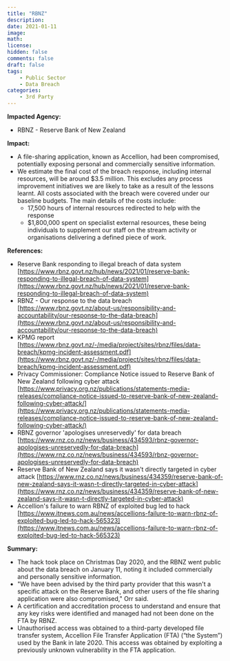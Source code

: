 ```yaml
---
title: "RBNZ"
description: 
date: 2021-01-11
image: 
math: 
license: 
hidden: false
comments: false
draft: false
tags: 
    - Public Sector
    - Data Breach
categories:
    - 3rd Party
---
```

**Impacted Agency:**
* RBNZ - Reserve Bank of New Zealand

**Impact:**
* A file-sharing application, known as Accellion, had been compromised, potentially exposing personal and commercially sensitive information.
* We estimate the final cost of the breach response, including internal resources, will be around $3.5 million. This excludes any process improvement initiatives we are likely to take as a result of the lessons learnt. All costs associated with the breach were covered under our baseline budgets. The main details of the costs include:
  * 17,500 hours of internal resources redirected to help with the response
  * $1,800,000 spent on specialist external resources, these being individuals to supplement our staff on the stream activity or organisations delivering a defined piece of work.

**References:**
* Reserve Bank responding to illegal breach of data system [https://www.rbnz.govt.nz/hub/news/2021/01/reserve-bank-responding-to-illegal-breach-of-data-system](https://www.rbnz.govt.nz/hub/news/2021/01/reserve-bank-responding-to-illegal-breach-of-data-system)
* RBNZ - Our response to the data breach [https://www.rbnz.govt.nz/about-us/responsibility-and-accountability/our-response-to-the-data-breach](https://www.rbnz.govt.nz/about-us/responsibility-and-accountability/our-response-to-the-data-breach)
* KPMG report [https://www.rbnz.govt.nz/-/media/project/sites/rbnz/files/data-breach/kpmg-incident-assessment.pdf](https://www.rbnz.govt.nz/-/media/project/sites/rbnz/files/data-breach/kpmg-incident-assessment.pdf)
* Privacy Commissioner: Compliance Notice issued to Reserve Bank of New Zealand following cyber attack [https://www.privacy.org.nz/publications/statements-media-releases/compliance-notice-issued-to-reserve-bank-of-new-zealand-following-cyber-attack/](https://www.privacy.org.nz/publications/statements-media-releases/compliance-notice-issued-to-reserve-bank-of-new-zealand-following-cyber-attack/)
* RBNZ governor 'apologises unreservedly' for data breach [https://www.rnz.co.nz/news/business/434593/rbnz-governor-apologises-unreservedly-for-data-breach](https://www.rnz.co.nz/news/business/434593/rbnz-governor-apologises-unreservedly-for-data-breach)
* Reserve Bank of New Zealand says it wasn't directly targeted in cyber attack [https://www.rnz.co.nz/news/business/434359/reserve-bank-of-new-zealand-says-it-wasn-t-directly-targeted-in-cyber-attack](https://www.rnz.co.nz/news/business/434359/reserve-bank-of-new-zealand-says-it-wasn-t-directly-targeted-in-cyber-attack)
* Accellion's failure to warn RBNZ of exploited bug led to hack [https://www.itnews.com.au/news/accellions-failure-to-warn-rbnz-of-exploited-bug-led-to-hack-565323](https://www.itnews.com.au/news/accellions-failure-to-warn-rbnz-of-exploited-bug-led-to-hack-565323)

**Summary:**
* The hack took place on Christmas Day 2020, and the RBNZ went public about the data breach on January 11, noting it included commercially and personally sensitive information.
* "We have been advised by the third party provider that this wasn't a specific attack on the Reserve Bank, and other users of the file sharing application were also compromised," Orr said.
* A certification and accreditation process to understand and ensure that any key risks were identified and managed had not been done on the FTA by RBNZ.
* Unauthorised access was obtained to a third-party developed file transfer system, Accellion File Transfer Application (FTA) (“the System”) used by the Bank in late 2020. This access was obtained by exploiting a previously unknown vulnerability in the FTA application. 
